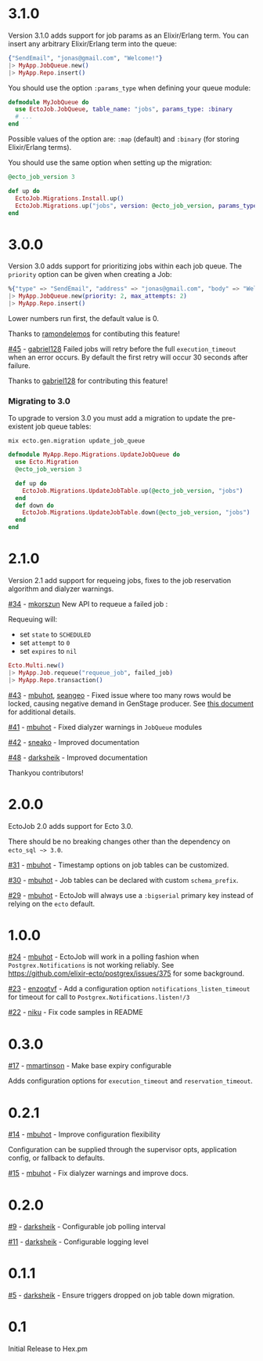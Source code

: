 # 3.1.0

Version 3.1.0 adds support for job params as an Elixir/Erlang term.
You can insert any arbitrary Elixir/Erlang term into the queue:

```elixir
{"SendEmail", "jonas@gmail.com", "Welcome!"}
|> MyApp.JobQueue.new()
|> MyApp.Repo.insert()
```

You should use the option `:params_type` when defining your queue module:

```elixir
defmodule MyJobQueue do
  use EctoJob.JobQueue, table_name: "jobs", params_type: :binary
  # ...
end
```

Possible values of the option are: `:map` (default) and `:binary` (for storing Elixir/Erlang terms).

You should use the same option when setting up the migration:

```elixir
@ecto_job_version 3

def up do
  EctoJob.Migrations.Install.up()
  EctoJob.Migrations.up("jobs", version: @ecto_job_version, params_type: :binary)
end
```


# 3.0.0

Version 3.0 adds support for prioritizing jobs within each job queue.
The `priority` option can be given when creating a Job:

```elixir
%{"type" => "SendEmail", "address" => "jonas@gmail.com", "body" => "Welcome!"}
|> MyApp.JobQueue.new(priority: 2, max_attempts: 2)
|> MyApp.Repo.insert()
```

Lower numbers run first, the default value is 0.

Thanks to [ramondelemos](https://github.com/ramondelemos) for contibuting this feature!

[#45](https://github.com/mbuhot/ecto_job/pull/45) - [gabriel128](https://github.com/gabriel128) Failed jobs will retry before the full `execution_timeout` when an error occurs. By default the first retry will occur 30 seconds after failure.

Thanks to [gabriel128](https://github.com/gabriel128) for contributing this feature!

### Migrating to 3.0

To upgrade to version 3.0 you must add a migration to update the pre-existent job queue tables:

```
mix ecto.gen.migration update_job_queue
```

```elixir
defmodule MyApp.Repo.Migrations.UpdateJobQueue do
  use Ecto.Migration
  @ecto_job_version 3

  def up do
    EctoJob.Migrations.UpdateJobTable.up(@ecto_job_version, "jobs")
  end
  def down do
    EctoJob.Migrations.UpdateJobTable.down(@ecto_job_version, "jobs")
  end
end
```


# 2.1.0

Version 2.1 add support for requeing jobs, fixes to the job reservation algorithm and dialyzer warnings.

[#34](https://github.com/mbuhot/ecto_job/pull/34) - [mkorszun](https://github.com/mkorszun) New API to requeue a failed job :

Requeuing will:

* set `state` to `SCHEDULED`
* set `attempt` to `0`
* set `expires` to `nil`

```elixir
Ecto.Multi.new()
|> MyApp.Job.requeue("requeue_job", failed_job)
|> MyApp.Repo.transaction()
```

[#43](https://github.com/mbuhot/ecto_job/pull/43) - [mbuhot](https://github.com/mbuhot), [seangeo](https://github.com/seangeo) - Fixed issue where too many rows would be locked, causing negative demand in GenStage producer. See [this document](https://github.com/feikesteenbergen/demos/blob/master/bugs/update_from_correlated.adoc) for additional details.

[#41](https://github.com/mbuhot/ecto_job/pull/41) - [mbuhot](https://github.com/mbuhot) - Fixed dialyzer warnings in `JobQueue` modules

[#42](https://github.com/mbuhot/ecto_job/pull/42) - [sneako](https://github.com/sneako) - Improved documentation


[#48](https://github.com/mbuhot/ecto_job/pull/48) - [darksheik](https://github.com/darksheik) - Improved documentation

Thankyou contributors!


# 2.0.0

EctoJob 2.0 adds support for Ecto 3.0.

There should be no breaking changes other than the dependency on `ecto_sql ~> 3.0`.

[#31](https://github.com/mbuhot/ecto_job/pull/31) - [mbuhot](https://github.com/mbuhot) - Timestamp options on job tables can be customized.

[#30](https://github.com/mbuhot/ecto_job/pull/30) - [mbuhot](https://github.com/mbuhot) - Job tables can be declared with custom `schema_prefix`.

[#29](https://github.com/mbuhot/ecto_job/pull/29) - [mbuhot](https://github.com/mbuhot) - EctoJob will always use a `:bigserial` primary key instead of relying on the `ecto` default.


# 1.0.0

[#24](https://github.com/mbuhot/ecto_job/pull/24) - [mbuhot](https://github.com/mbuhot) - EctoJob will work in a polling fashion when `Postgrex.Notifications` is not working reliably.
See https://github.com/elixir-ecto/postgrex/issues/375 for some background.

[#23](https://github.com/mbuhot/ecto_job/pull/23) - [enzoqtvf](https://github.com/enzoqtvf) - Add a configuration option `notifications_listen_timeout` for timeout for call to `Postgrex.Notifications.listen!/3`

[#22](https://github.com/mbuhot/ecto_job/pull/22) - [niku](https://github.com/niku) - Fix code samples in README

# 0.3.0

[#17](https://github.com/mbuhot/ecto_job/pull/17) - [mmartinson](https://github.com/mmartinson) - Make base expiry configurable

Adds configuration options for `execution_timeout` and `reservation_timeout`.

# 0.2.1

[#14](https://github.com/mbuhot/ecto_job/pull/14) - [mbuhot](https://github.com/mbuhot) - Improve configuration flexibility

Configuration can be supplied through the supervisor opts, application config, or fallback to defaults.

[#15](https://github.com/mbuhot/ecto_job/pull/15) - [mbuhot](https://github.com/mbuhot) - Fix dialyzer warnings and improve docs.

# 0.2.0

[#9](https://github.com/mbuhot/ecto_job/pull/9) - [darksheik](https://github.com/darksheik) - Configurable job polling interval

[#11](https://github.com/mbuhot/ecto_job/pull/11) - [darksheik](https://github.com/darksheik) - Configurable logging level

# 0.1.1

[#5](https://github.com/mbuhot/ecto_job/pull/5) - [darksheik](https://github.com/darksheik) - Ensure triggers dropped on job table down migration.

# 0.1

Initial Release to Hex.pm
